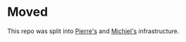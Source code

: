 # Moved

This repo was split into [Pierre's](https://github.com/pierreozoux/IndiePaaS)
and [Michiel's](https://github.com/michielbdejong/indiehosters-docker-bash) infrastructure.
